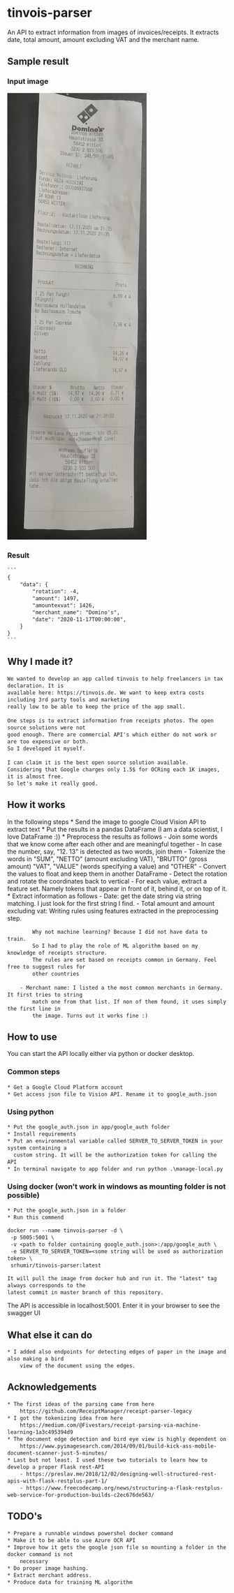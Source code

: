 # tinvois-parser

An API to extract information from images of invoices/receipts. It extracts date, total amount,
amount excluding VAT and the merchant name.

## Sample result

### Input image
![Sample receipt](app/test/resource/sample_receipts/dominos.jpg)

### Result

    ```
    {
        "data": {
            "rotation": -4,
            "amount": 1497,
            "amountexvat": 1426,
            "merchant_name": "Domino's",
            "date": "2020-11-17T00:00:00",
        }
    }
    ```
## Why I made it?

    We wanted to develop an app called tinvois to help freelancers in tax declaration. It is
    available here: https://tinvois.de. We want to keep extra costs including 3rd party tools and marketing
    really low to be able to keep the price of the app small.

    One steps is to extract information from receipts photos. The open source solutions were not
    good enough. There are commercial API's which either do not work or are too expensive or both.
    So I developed it myself.

    I can claim it is the best open source solution available.
    Considering that Google charges only 1.5$ for OCRing each 1K images, it is almost free.
    So let's make it really good.

## How it works

In the following steps
    * Send the image to google Cloud Vision API to extract text
    * Put the results in a pandas DataFrame (I am a data scientist, I love DataFrame :))
    * Preprocess the results as follows
        - Join some words that we know come after each other and are meaningful together
        - In case the number, say, "12. 13" is detected as two words, join them
        - Tokenize the words in "SUM", "NETTO" (amount excluding VAT), "BRUTTO" (gross amount)
            "VAT", "VALUE" (words specifying a value) and "OTHER"
        - Convert the values to float and keep them in another DataFrame
        - Detect the rotation and rotate the coordinates back to vertical
        - For each value, extract a feature set. Namely tokens that appear in front of it,
          behind it, or on top of it.
    * Extract information as follows
        - Date: get the date string via string matching. I just look for the first string I find.
        - Total amount and amount excluding vat: Writing rules using features extracted in the
            preprocessing step.

            Why not machine learning? Because I did not have data to train.
            So I had to play the role of ML algorithm based on my knowledge of receipts structure.
            The rules are set based on receipts common in Germany. Feel free to suggest rules for
            other countries
            
        - Merchant name: I listed a the most common merchants in Germany. It first tries to string
            match one from that list. If non of them found, it uses simply the first line in 
            the image. Turns out it works fine :)

## How to use

You can start the API locally either via python or docker desktop.

### Common steps

    * Get a Google Cloud Platform account
    * Get access json file to Vision API. Rename it to google_auth.json

### Using python

    * Put the google_auth.json in app/google_auth folder
    * Install requirements
    * Put an environmental variable called SERVER_TO_SERVER_TOKEN in your system containing a
      custom string. It will be the authorization token for calling the API
    * In terminal navigate to app folder and run python .\manage-local.py
    
### Using docker (won't work in windows as mounting folder is not possible)

    * Put the google_auth.json in a folder
    * Run this commend
   ```
   docker run --name tinvois-parser -d \
    -p 5005:5001 \
    -v <path to folder containing google_auth.json>:/app/google_auth \
    -e SERVER_TO_SERVER_TOKEN=<some string will be used as authorization token> \
    srhumir/tinvois-parser:latest
   ```
    It will pull the image from docker hub and run it. The "latest" tag always corresponds to the
    latest commit in master branch of this repository.

The API is accessible in localhost:5001. Enter it in your browser to see the swagger UI

## What else it can do
    * I added also endpoints for detecting edges of paper in the image and also making a bird
        view of the document using the edges.

## Acknowledgements
    * The first ideas of the parsing came from here
        https://github.com/ReceiptManager/receipt-parser-legacy
    * I got the tokenizing idea from here
        https://medium.com/@Fivestars/receipt-parsing-via-machine-learning-1a3c495394d9
    * The document edge detection and bird eye view is highly dependent on
        https://www.pyimagesearch.com/2014/09/01/build-kick-ass-mobile-document-scanner-just-5-minutes/
    * Last but not least. I used these two tutorials to learn how to develop a proper Flask rest-API
        - https://preslav.me/2018/12/02/designing-well-structured-rest-apis-with-flask-restplus-part-1/
        - https://www.freecodecamp.org/news/structuring-a-flask-restplus-web-service-for-production-builds-c2ec676de563/

## TODO's

    * Prepare a runnable windows powershel docker command
    * Make it to be able to use Azure OCR API
    * Improve how it gets the google json file so mounting a folder in the docker command is not
        necessary
    * Do proper image hashing.
    * Extract merchant address.
    * Produce data for training ML algorithm
